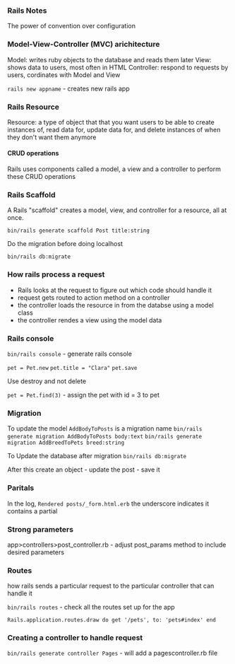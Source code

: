 ### Rails Notes
The power of convention over configuration

### Model-View-Controller (MVC) arichitecture
Model: writes ruby objects to the database and reads them later
View: shows data to users, most often in HTML
Controller: respond to requests by users, cordinates with Model and View

`rails new appname` - creates new rails app


### Rails Resource 

Resource: a type of object that that you want users to be able to create instances of, read data for, update data for, and delete instances of when they don't want them anymore

#### CRUD operations  

Rails uses components called a model, a view and a controller to perform these CRUD operations

### Rails Scaffold
A Rails "scaffold" creates a model, view, and controller for a resource, all at once.

`bin/rails generate scaffold Post title:string`

Do the migration before doing localhost

`bin/rails db:migrate`

### How rails process a request
* Rails looks at the request to figure out which code should handle it
* request gets routed to action method on a controller
* the controller loads the resource in from the databse using a model class
* the controller rendes a view using the model data


### Rails console
`bin/rails console` - generate rails console 

`pet = Pet.new`
`pet.title = "Clara"`
`pet.save`

Use destroy and not delete 

`pet = Pet.find(3)` - assign the pet with id = 3 to pet

### Migration 

To update the model
`AddBodyToPosts` is a migration name
`bin/rails generate migration AddBodyToPosts body:text`
`bin/rails generate migration AddBreedToPets breed:string`

To Update the database after migration
`bin/rails db:migrate`

After this create an object - update the post - save it 

### Paritals
In the log, `Rendered posts/_form.html.erb` the underscore indicates it contains a partial 

### Strong parameters
app>controllers>post_controller.rb - adjust post_params method to include desired parameters

### Routes
how rails sends a particular request to the particular controller that can handle it 

`bin/rails routes` - check all the routes set up for the app

`Rails.application.routes.draw do
  get '/pets', to: 'pets#index'
end
`

### Creating a controller to handle request
`bin/rails generate controller Pages` - will add a pagescontroller.rb file 